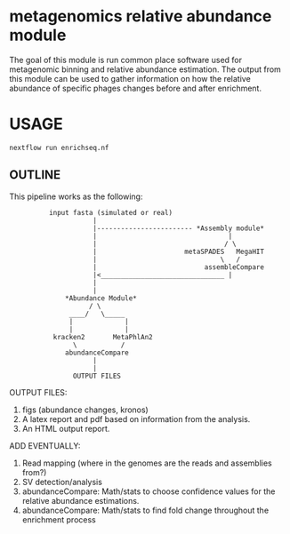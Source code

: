 # metagenomics relative abundance module
The goal of this module is run common place software used
for metagenomic binning and relative abundance estimation.
The output from this module can be used to gather information
on how the relative abundance of specific phages changes 
before and after enrichment. 

# USAGE

```
nextflow run enrichseq.nf
```

## OUTLINE

This pipeline works as the following:
```
          input fasta (simulated or real)
                     |
                     |------------------------ *Assembly module* 
                     |                                 |             
                     |                                / \  
                     |                      metaSPADES   MegaHIT
                     |                               \   /
                     |                           assembleCompare
                     |<_______________________________ |
                     |
                     |
              *Abundance Module*
                    / \
               ____/   \_____                    
               |             |    
               |             |
           kracken2       MetaPhlAn2
                \           /
              abundanceCompare
                     |
                     |
                OUTPUT FILES

```

OUTPUT FILES:
1. figs (abundance changes, kronos)
2. A latex report and pdf based on information from the analysis.
3. An HTML output report.

ADD EVENTUALLY:
1. Read mapping (where  in the genomes are the reads and assemblies from?)
2. SV detection/analysis
3. abundanceCompare: Math/stats to choose confidence values for the relative abundance estimations.
4. abundanceCompare: Math/stats to find fold change throughout the enrichment process

